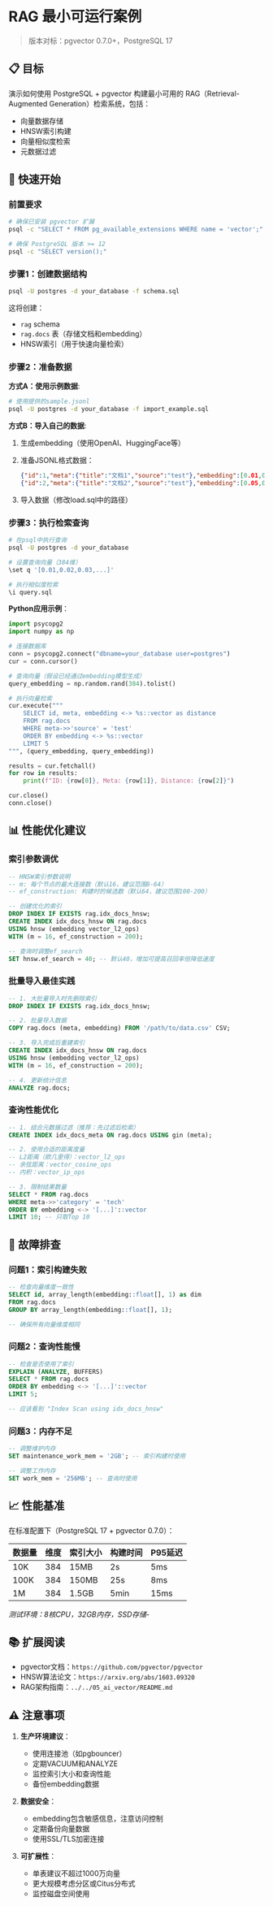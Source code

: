 ﻿# RAG 最小可运行案例

> 版本对标：pgvector 0.7.0+，PostgreSQL 17

## 📋 目标

演示如何使用 PostgreSQL + pgvector 构建最小可用的 RAG（Retrieval-Augmented Generation）检索系统，包括：

- 向量数据存储
- HNSW索引构建
- 向量相似度检索
- 元数据过滤

## 🚀 快速开始

### 前置要求

```bash
# 确保已安装 pgvector 扩展
psql -c "SELECT * FROM pg_available_extensions WHERE name = 'vector';"

# 确保 PostgreSQL 版本 >= 12
psql -c "SELECT version();"
```

### 步骤1：创建数据结构

```bash
psql -U postgres -d your_database -f schema.sql
```

这将创建：

- `rag` schema
- `rag.docs` 表（存储文档和embedding）
- HNSW索引（用于快速向量检索）

### 步骤2：准备数据

**方式A：使用示例数据**:

  ```bash
  # 使用提供的sample.jsonl
  psql -U postgres -d your_database -f import_example.sql
  ```

**方式B：导入自己的数据**:

1. 生成embedding（使用OpenAI、HuggingFace等）
2. 准备JSONL格式数据：

    ```json
    {"id":1,"meta":{"title":"文档1","source":"test"},"embedding":[0.01,0.02,...]}
    {"id":2,"meta":{"title":"文档2","source":"test"},"embedding":[0.05,0.02,...]}
    ```

3. 导入数据（修改load.sql中的路径）

### 步骤3：执行检索查询

  ```bash
  # 在psql中执行查询
  psql -U postgres -d your_database

  # 设置查询向量（384维）
  \set q '[0.01,0.02,0.03,...]'

  # 执行相似度检索
  \i query.sql
  ```

**Python应用示例**：

```python
import psycopg2
import numpy as np

# 连接数据库
conn = psycopg2.connect("dbname=your_database user=postgres")
cur = conn.cursor()

# 查询向量（假设已经通过embedding模型生成）
query_embedding = np.random.rand(384).tolist()

# 执行向量检索
cur.execute("""
    SELECT id, meta, embedding <-> %s::vector as distance
    FROM rag.docs
    WHERE meta->>'source' = 'test'
    ORDER BY embedding <-> %s::vector
    LIMIT 5
""", (query_embedding, query_embedding))

results = cur.fetchall()
for row in results:
    print(f"ID: {row[0]}, Meta: {row[1]}, Distance: {row[2]}")

cur.close()
conn.close()
```

## 📊 性能优化建议

### 索引参数调优

```sql
-- HNSW索引参数说明
-- m: 每个节点的最大连接数（默认16，建议范围8-64）
-- ef_construction: 构建时的候选数（默认64，建议范围100-200）

-- 创建优化的索引
DROP INDEX IF EXISTS rag.idx_docs_hnsw;
CREATE INDEX idx_docs_hnsw ON rag.docs 
USING hnsw (embedding vector_l2_ops) 
WITH (m = 16, ef_construction = 200);

-- 查询时调整ef_search
SET hnsw.ef_search = 40; -- 默认40，增加可提高召回率但降低速度
```

### 批量导入最佳实践

```sql
-- 1. 大批量导入时先删除索引
DROP INDEX IF EXISTS rag.idx_docs_hnsw;

-- 2. 批量导入数据
COPY rag.docs (meta, embedding) FROM '/path/to/data.csv' CSV;

-- 3. 导入完成后重建索引
CREATE INDEX idx_docs_hnsw ON rag.docs 
USING hnsw (embedding vector_l2_ops) 
WITH (m = 16, ef_construction = 200);

-- 4. 更新统计信息
ANALYZE rag.docs;
```

### 查询性能优化

```sql
-- 1. 结合元数据过滤（推荐：先过滤后检索）
CREATE INDEX idx_docs_meta ON rag.docs USING gin (meta);

-- 2. 使用合适的距离度量
-- L2距离（欧几里得）：vector_l2_ops
-- 余弦距离：vector_cosine_ops
-- 内积：vector_ip_ops

-- 3. 限制结果数量
SELECT * FROM rag.docs
WHERE meta->>'category' = 'tech'
ORDER BY embedding <-> '[...]'::vector
LIMIT 10; -- 只取Top 10
```

## 🔧 故障排查

### 问题1：索引构建失败

```sql
-- 检查向量维度一致性
SELECT id, array_length(embedding::float[], 1) as dim 
FROM rag.docs 
GROUP BY array_length(embedding::float[], 1);

-- 确保所有向量维度相同
```

### 问题2：查询性能慢

```sql
-- 检查是否使用了索引
EXPLAIN (ANALYZE, BUFFERS)
SELECT * FROM rag.docs
ORDER BY embedding <-> '[...]'::vector
LIMIT 5;

-- 应该看到 "Index Scan using idx_docs_hnsw"
```

### 问题3：内存不足

```sql
-- 调整维护内存
SET maintenance_work_mem = '2GB'; -- 索引构建时使用

-- 调整工作内存
SET work_mem = '256MB'; -- 查询时使用
```

## 📈 性能基准

在标准配置下（PostgreSQL 17 + pgvector 0.7.0）：

| 数据量 | 维度 | 索引大小 | 构建时间 | P95延迟 |
|--------|------|----------|----------|---------|
| 10K | 384 | 15MB | 2s | 5ms |
| 100K | 384 | 150MB | 25s | 8ms |
| 1M | 384 | 1.5GB | 5min | 15ms |

*测试环境：8核CPU，32GB内存，SSD存储*-

## 📚 扩展阅读

- pgvector文档：`https://github.com/pgvector/pgvector`
- HNSW算法论文：`https://arxiv.org/abs/1603.09320`
- RAG架构指南：`../../05_ai_vector/README.md`

## ⚠️ 注意事项

1. **生产环境建议**：
   - 使用连接池（如pgbouncer）
   - 定期VACUUM和ANALYZE
   - 监控索引大小和查询性能
   - 备份embedding数据

2. **数据安全**：
   - embedding包含敏感信息，注意访问控制
   - 定期备份向量数据
   - 使用SSL/TLS加密连接

3. **可扩展性**：
   - 单表建议不超过1000万向量
   - 更大规模考虑分区或Citus分布式
   - 监控磁盘空间使用
